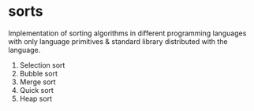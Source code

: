 # sorts
Implementation of sorting algorithms in different programming languages
with only language primitives & standard library distributed with
the language.

1. Selection sort
2. Bubble sort
3. Merge sort
4. Quick sort
5. Heap sort
